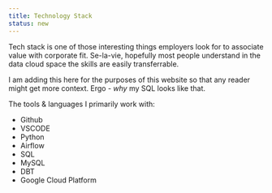 ```yaml
---
title: Technology Stack
status: new
---
```


Tech stack is one of those interesting things employers look for to associate value with corporate fit. Se-la-vie, hopefully most people understand in the data cloud space the skills are easily transferrable.

I am adding this here for the purposes of this website so that any reader might get more context. Ergo - *why* my SQL looks like that.

The tools & languages I primarily work with:

- Github
- VSCODE
- Python
- Airflow
- SQL
- MySQL
- DBT
- Google Cloud Platform
